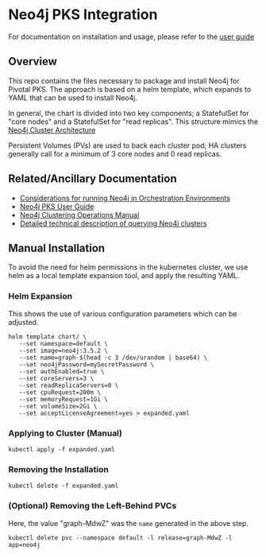 # Neo4j PKS Integration

For documentation on installation and usage, please refer to the [user guide](user-guide/USER-GUIDE.md)

## Overview

This repo contains the files necessary to package and install Neo4j for Pivotal PKS.  The approach is based on a helm
template, which expands to YAML that can be used to install Neo4j.

In general, the chart is divided into two key components; a StatefulSet for "core nodes" and a StatefulSet for "read replicas".
This structure mimics the [Neo4j Cluster Architecture](https://neo4j.com/docs/operations-manual/current/clustering/introduction/)

Persistent Volumes (PVs) are used to back each cluster pod; HA clusters generally call for a minimum of 3 core nodes and 0 read replicas.

## Related/Ancillary Documentation

* [Considerations for running Neo4j in Orchestration Environments](https://medium.com/neo4j/neo4j-considerations-in-orchestration-environments-584db747dca5)
* [Neo4j PKS User Guide](user-guide/USER-GUIDE.md)
* [Neo4j Clustering Operations Manual](https://neo4j.com/docs/operations-manual/current/clustering/)
* [Detailed technical description of querying Neo4j clusters](https://medium.com/neo4j/querying-neo4j-clusters-7d6fde75b5b4)

## Manual Installation

To avoid the need for helm permissions in the kubernetes cluster, we use helm as a local template
expansion tool, and apply the resulting YAML.

### Helm Expansion

This shows the use of various configuration parameters which can be adjusted.

```
helm template chart/ \
   --set namespace=default \
   --set image=neo4j:3.5.2 \
   --set name=graph-$(head -c 3 /dev/urandom | base64) \
   --set neo4jPassword=mySecretPassword \
   --set authEnabled=true \
   --set coreServers=3 \
   --set readReplicaServers=0 \
   --set cpuRequest=200m \
   --set memoryRequest=1Gi \
   --set volumeSize=2Gi \
   --set acceptLicenseAgreement=yes > expanded.yaml
```

### Applying to Cluster (Manual)

```kubectl apply -f expanded.yaml```

### Removing the Installation

```kubectl delete -f expanded.yaml```

### (Optional) Removing the Left-Behind PVCs

Here, the value "graph-MdwZ" was the `name` generated in the above step.

```
kubectl delete pvc --namespace default -l release=graph-MdwZ -l app=neo4j
```